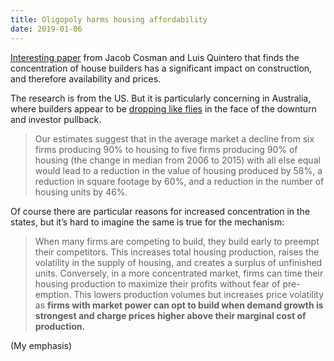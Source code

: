 ```yaml
---
title: Oligopoly harms housing affordability
date: 2019-01-06
---
```


<!--kg-card-begin: html--><p><a href="https://ssrn.com/abstract=3303984" target="_blank" rel="noopener noreferrer">Interesting paper</a> from Jacob Cosman and Luis Quintero that finds the concentration of house builders has a significant impact on construction, and therefore availability and prices.</p>
<p>The research is from the US. But it is particularly concerning in Australia, where builders appear to be <a href="https://www.abc.net.au/news/2018-12-11/call-for-reform-as-two-sa-builders-collapse/10606524?pfmredir=sm" target="_blank" rel="noopener noreferrer">dropping like flies</a> in the face of the downturn and investor pullback.</p>
<blockquote><p>Our estimates suggest that in the average market a decline from six firms producing 90% to housing to five firms producing 90% of housing (the change in median from 2006 to 2015) with all else equal would lead to a reduction in the value of housing produced by 58%, a reduction in square footage by 60%, and a reduction in the number of housing units by 46%.</p>
</blockquote>
<p>Of course there are particular reasons for increased concentration in the states, but it&#8217;s hard to imagine the same is true for the mechanism:</p>
<blockquote><p>When many firms are competing to build, they build early to preempt their competitors. This increases total housing production, raises the volatility in the supply of housing, and creates a surplus of unfinished units. Conversely, in a more concentrated market, firms can time their housing production to maximize their profits without fear of pre-emption. This lowers production volumes but increases price volatility as <strong>firms with market power can opt to build when demand growth is strongest and charge prices higher above their marginal cost of production.</strong></p>
</blockquote>
<p>(My emphasis)</p>
<!--kg-card-end: html-->